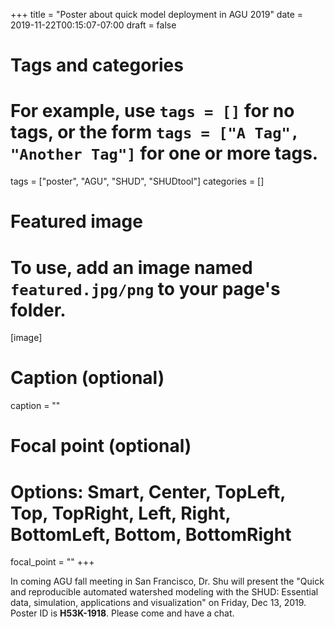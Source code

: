 +++
title = "Poster about quick model deployment in AGU 2019"
date = 2019-11-22T00:15:07-07:00
draft = false

# Tags and categories
# For example, use `tags = []` for no tags, or the form `tags = ["A Tag", "Another Tag"]` for one or more tags.
tags = ["poster", "AGU", "SHUD", "SHUDtool"]
categories = []

# Featured image
# To use, add an image named `featured.jpg/png` to your page's folder.
[image]
  # Caption (optional)
  caption = ""

  # Focal point (optional)
  # Options: Smart, Center, TopLeft, Top, TopRight, Left, Right, BottomLeft, Bottom, BottomRight
  focal_point = ""
+++

In coming AGU fall meeting in San Francisco, Dr. Shu will present the "Quick and reproducible  automated watershed modeling with the SHUD: Essential data, simulation, applications and visualization" on Friday, Dec 13, 2019. Poster ID is **H53K-1918**. Please come and have a chat.

